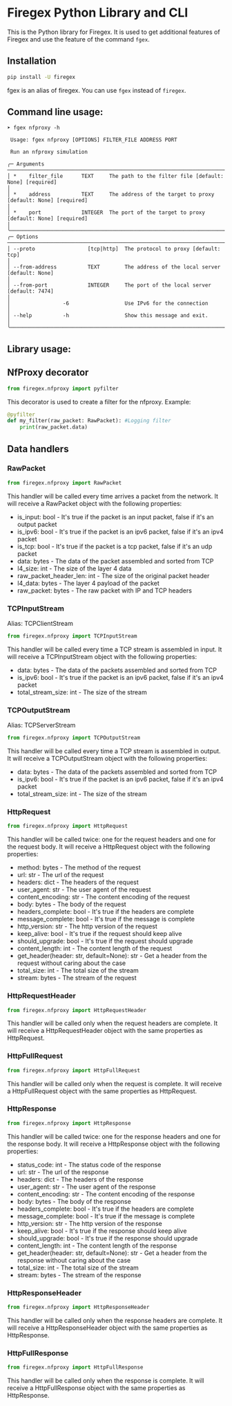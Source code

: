 # Firegex Python Library and CLI

This is the Python library for Firegex. It is used to get additional features of Firegex and use the feature of the command `fgex`.

## Installation

```bash
pip install -U firegex
```

fgex is an alias of firegex. You can use `fgex` instead of `firegex`.

## Command line usage:

```text
➤ fgex nfproxy -h

 Usage: fgex nfproxy [OPTIONS] FILTER_FILE ADDRESS PORT

 Run an nfproxy simulation

╭─ Arguments ─────────────────────────────────────────────────────────────────────────────────────────────────────────────────────────────────────────╮
│ *    filter_file      TEXT     The path to the filter file [default: None] [required]                                                               │
│ *    address          TEXT     The address of the target to proxy [default: None] [required]                                                        │
│ *    port             INTEGER  The port of the target to proxy [default: None] [required]                                                           │
╰─────────────────────────────────────────────────────────────────────────────────────────────────────────────────────────────────────────────────────╯
╭─ Options ───────────────────────────────────────────────────────────────────────────────────────────────────────────────────────────────────────────╮
│ --proto                 [tcp|http]  The protocol to proxy [default: tcp]                                                                            │
│ --from-address          TEXT        The address of the local server [default: None]                                                                 │
│ --from-port             INTEGER     The port of the local server [default: 7474]                                                                    │
│                 -6                  Use IPv6 for the connection                                                                                     │
│ --help          -h                  Show this message and exit.                                                                                     │
╰─────────────────────────────────────────────────────────────────────────────────────────────────────────────────────────────────────────────────────╯
```

## Library usage:

## NfProxy decorator

```python
from firegex.nfproxy import pyfilter
```
This decorator is used to create a filter for the nfproxy.
Example:
```python
@pyfilter
def my_filter(raw_packet: RawPacket): #Logging filter
    print(raw_packet.data)
```

## Data handlers

### RawPacket
```python
from firegex.nfproxy import RawPacket
```
This handler will be called every time arrives a packet from the network. It will receive a RawPacket object with the following properties:
- is_input: bool - It's true if the packet is an input packet, false if it's an output packet
- is_ipv6: bool - It's true if the packet is an ipv6 packet, false if it's an ipv4 packet
- is_tcp: bool - It's true if the packet is a tcp packet, false if it's an udp packet
- data: bytes - The data of the packet assembled and sorted from TCP
- l4_size: int - The size of the layer 4 data
- raw_packet_header_len: int - The size of the original packet header
- l4_data: bytes - The layer 4 payload of the packet
- raw_packet: bytes - The raw packet with IP and TCP headers

### TCPInputStream
Alias: TCPClientStream
```python
from firegex.nfproxy import TCPInputStream
```
This handler will be called every time a TCP stream is assembled in input. It will receive a TCPInputStream object with the following properties:
- data: bytes - The data of the packets assembled and sorted from TCP
- is_ipv6: bool - It's true if the packet is an ipv6 packet, false if it's an ipv4 packet
- total_stream_size: int - The size of the stream

### TCPOutputStream
Alias: TCPServerStream
```python
from firegex.nfproxy import TCPOutputStream
```
This handler will be called every time a TCP stream is assembled in output. It will receive a TCPOutputStream object with the following properties:
- data: bytes - The data of the packets assembled and sorted from TCP
- is_ipv6: bool - It's true if the packet is an ipv6 packet, false if it's an ipv4 packet
- total_stream_size: int - The size of the stream

### HttpRequest
```python
from firegex.nfproxy import HttpRequest
```
This handler will be called twice: one for the request headers and one for the request body. It will receive a HttpRequest object with the following properties:
- method: bytes - The method of the request
- url: str - The url of the request
- headers: dict - The headers of the request
- user_agent: str - The user agent of the request
- content_encoding: str - The content encoding of the request
- body: bytes - The body of the request
- headers_complete: bool - It's true if the headers are complete
- message_complete: bool - It's true if the message is complete
- http_version: str - The http version of the request
- keep_alive: bool - It's true if the request should keep alive
- should_upgrade: bool - It's true if the request should upgrade
- content_length: int - The content length of the request
- get_header(header: str, default=None): str - Get a header from the request without caring about the case
- total_size: int - The total size of the stream
- stream: bytes - The stream of the request

### HttpRequestHeader
```python
from firegex.nfproxy import HttpRequestHeader
```
This handler will be called only when the request headers are complete. It will receive a HttpRequestHeader object with the same properties as HttpRequest.

### HttpFullRequest
```python
from firegex.nfproxy import HttpFullRequest
```
This handler will be called only when the request is complete. It will receive a HttpFullRequest object with the same properties as HttpRequest.

### HttpResponse
```python
from firegex.nfproxy import HttpResponse
```
This handler will be called twice: one for the response headers and one for the response body. It will receive a HttpResponse object with the following properties:
- status_code: int - The status code of the response
- url: str - The url of the response
- headers: dict - The headers of the response
- user_agent: str - The user agent of the response
- content_encoding: str - The content encoding of the response
- body: bytes - The body of the response
- headers_complete: bool - It's true if the headers are complete
- message_complete: bool - It's true if the message is complete
- http_version: str - The http version of the response
- keep_alive: bool - It's true if the response should keep alive
- should_upgrade: bool - It's true if the response should upgrade
- content_length: int - The content length of the response
- get_header(header: str, default=None): str - Get a header from the response without caring about the case
- total_size: int - The total size of the stream
- stream: bytes - The stream of the response

### HttpResponseHeader
```python
from firegex.nfproxy import HttpResponseHeader
```
This handler will be called only when the response headers are complete. It will receive a HttpResponseHeader object with the same properties as HttpResponse.

### HttpFullResponse
```python
from firegex.nfproxy import HttpFullResponse
```
This handler will be called only when the response is complete. It will receive a HttpFullResponse object with the same properties as HttpResponse.
